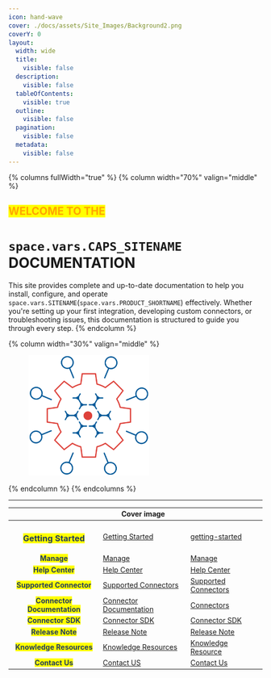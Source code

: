 ```yaml
---
icon: hand-wave
cover: ./docs/assets/Site_Images/Background2.png
coverY: 0
layout:
  width: wide
  title:
    visible: false
  description:
    visible: false
  tableOfContents:
    visible: true
  outline:
    visible: false
  pagination:
    visible: false
  metadata:
    visible: false
---
```


{% columns fullWidth="true" %}
{% column width="70%" valign="middle" %}  

## <mark style="color:orange;">**WELCOME TO THE**</mark>

# **<code class="expression">space.vars.CAPS_SITENAME</code> DOCUMENTATION**
This site provides complete and up-to-date documentation to help you install, configure, and operate <code class="expression">space.vars.SITENAME</code>(<code class="expression">space.vars.PRODUCT_SHORTNAME</code>) effectively. Whether you're setting up your first integration, developing custom connectors, or troubleshooting issues, this documentation is structured to guide you through every step.
{% endcolumn %}  

{% column width="30%" valign="middle" %}
<figure><img src="./docs/assets/Site_Images/SideLogo.png" alt="" width="239"><figcaption></figcaption></figure>

{% endcolumn %}
{% endcolumns %}



***

<table data-view="cards">
   <thead>
      <tr>
         <th align="center"></th>
         <th data-hidden data-card-cover data-type="image">Cover image</th>
         <th data-hidden data-card-target data-type="content-ref"></th>
      </tr>
   </thead>
   <tbody>
      <tr>
         <td align="center"><h3><mark style="color:#233C5D">Getting Started</mark></h3></td>
         <td><a href="docs/assets/Site_Images/Getting_Started.png">Getting Started</a></td>
         <td><a href="docs/getting-started/README.md">getting-started</a></td>
      </tr>
      <tr>
         <td align="center"><mark style="color:#233C5D"><strong>Manage</strong></mark></td>
         <td><a href="docs/assets/Site_Images/Manage.png">Manage</a></td>
         <td><a href="docs/manage/README.md">Manage</a></td>
      </tr>
      <tr>
         <td align="center"><mark style="color:#233C5D"><strong>Help Center</strong></mark></td>
         <td><a href="docs/assets/Site_Images/Help _Center.png">Help Center</a></td>
         <td><a href="docs/help-center/README.md">Help Center</a></td>
      </tr>
      <tr>
         <td align="center"><mark style="color:#233C5D"><strong>Supported Connector</strong></mark></td>
         <td><a href="docs/assets/Site_Images/Supported_Connectors.png">Supported Connectors</a></td>
         <td><a href="docs/supported-connectors/systems-supported.md">Supported Connectors</a></td>
      </tr>
      <tr>
         <td align="center"><mark style="color:#233C5D"><strong>Connector Documentation</strong></mark></td>
         <td><a href="docs/assets/Site_Images/Connector_Documentation.png">Connector Documentation</a></td>
         <td><a href="docs/connectors/connectors.md">Connectors</a></td>
      </tr>
      <tr>
         <td align="center"><mark style="color:#233C5D"><strong>Connector SDK</strong></mark></td>
         <td><a href="docs/assets/Site_Images/Connector_SDK.png">Connector SDK</a></td>
         <td><a href="docs/connector-sdk/README.md">Connector SDK</a></td>
      </tr>
      <tr>
         <td align="center"><mark style="color:#233C5D"><strong>Release Note</strong></mark></td>
         <td><a href="docs/assets/Site_Images/Release_Note.png">Release Note</a></td>
         <td><a href="docs/release-notes/release-notes.md">Release Note</a></td>
      </tr>
      <tr>
         <td align="center"><mark style="color:#233C5D"><strong>Knowledge Resources</strong></mark></td>
         <td><a href="docs/assets/Site_Images/Knowledge_Resources.png">Knowledge Resources</a></td>
         <td><a href="docs/knowledge-resources/README.md">Knowledge Resource</a></td>
      </tr>
      <tr>
         <td align="center"><mark style="color:#233C5D"><strong>Contact Us</strong></mark></td>
         <td><a href="docs/assets/Site_Images/Contact_US.png">Contact US</a></td>
         <td><a href="https://www.opshub.com/contact-us/">Contact Us</a></td>
      </tr>
   </tbody>
</table>  

